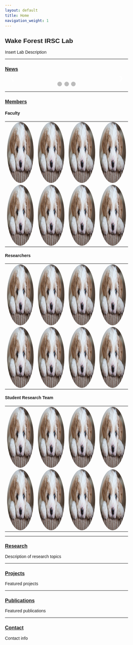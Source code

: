 ```yaml
---
layout: default
title: Home
navigation_weight: 1
---
```


## Wake Forest IRSC Lab

Insert Lab Description


-------------------------
### [News](news.md)

<!--- Begin News Feed Slideshow --->
<style>
* {box-sizing: border-box}
body {font-family: Verdana, sans-serif; margin:0}
.mySlides {display: none}
img {vertical-align: middle;}

/* Slideshow container */
.slideshow-container {
  max-width: 1000px;
  position: relative;
  margin: auto;
}

/* Next & previous buttons */
.prev, .next {
  cursor: pointer;
  position: absolute;
  top: 50%;
  width: auto;
  padding: 16px;
  margin-top: -22px;
  color: white;
  font-weight: bold;
  font-size: 18px;
  transition: 0.6s ease;
  border-radius: 0 3px 3px 0;
  user-select: none;
}

/* Position the "next button" to the right */
.next {
  right: 0;
  border-radius: 3px 0 0 3px;
}

/* On hover, add a black background color with a little bit see-through */
.prev:hover, .next:hover {
  background-color: rgba(0,0,0,0.8);
}

/* Caption text */
.text {
  color: #f2f2f2;
  font-size: 15px;
  padding: 8px 12px;
  position: absolute;
  bottom: 8px;
  width: 100%;
  text-align: center;
}

/* Number text (1/3 etc) */
.numbertext {
  color: #f2f2f2;
  font-size: 12px;
  padding: 8px 12px;
  position: absolute;
  top: 0;
}

/* The dots/bullets/indicators */
.dot {
  cursor: pointer;
  height: 15px;
  width: 15px;
  margin: 0 2px;
  background-color: #bbb;
  border-radius: 50%;
  display: inline-block;
  transition: background-color 0.6s ease;
}

.active, .dot:hover {
  background-color: #717171;
}

/* Fading animation */
.fade {
  -webkit-animation-name: fade;
  -webkit-animation-duration: 1.5s;
  animation-name: fade;
  animation-duration: 1.5s;
}

@-webkit-keyframes fade {
  from {opacity: .4} 
  to {opacity: 1}
}

@keyframes fade {
  from {opacity: .4} 
  to {opacity: 1}
}

/* On smaller screens, decrease text size */
@media only screen and (max-width: 300px) {
  .prev, .next,.text {font-size: 11px}
}
</style>

<div class="slideshow-container">

<div class="mySlides fade">
  <div class="numbertext">1 / 3</div>
  <img src="media/test_puppy.jpg" style="width:100%">
  <div class="text">Caption Text</div>
</div>

<div class="mySlides fade">
  <div class="numbertext">2 / 3</div>
  <img src="media/test_puppy.jpg" style="width:100%">
  <div class="text">Caption Two</div>
</div>

<div class="mySlides fade">
  <div class="numbertext">3 / 3</div>
  <img src="media/test_puppy.jpg" style="width:100%">
  <div class="text">Caption Three</div>
</div>

<a class="prev" onclick="plusSlides(-1)">&#10094;</a>
<a class="next" onclick="plusSlides(1)">&#10095;</a>

</div>
<br>

<div style="text-align:center">
  <span class="dot" onclick="currentSlide(1)"></span> 
  <span class="dot" onclick="currentSlide(2)"></span> 
  <span class="dot" onclick="currentSlide(3)"></span> 
</div>

<script>
var slideIndex = 1;
showSlides(slideIndex);

function plusSlides(n) {
  showSlides(slideIndex += n);
}

function currentSlide(n) {
  showSlides(slideIndex = n);
}

function showSlides(n) {
  var i;
  var slides = document.getElementsByClassName("mySlides");
  var dots = document.getElementsByClassName("dot");
  if (n > slides.length) {slideIndex = 1}    
  if (n < 1) {slideIndex = slides.length}
  for (i = 0; i < slides.length; i++) {
      slides[i].style.display = "none";  
  }
  for (i = 0; i < dots.length; i++) {
      dots[i].className = dots[i].className.replace(" active", "");
  }
  slides[slideIndex-1].style.display = "block";  
  dots[slideIndex-1].className += " active";
}
</script>
<!--- End News Feed Slideshow --->

-------------------------
### [Members](members.md)
#### Faculty
<!-- Might consider changing Faculty section to carousel or some other format over table -->
<table id="member-table">
    <tr>
        <td><img id="member-img" src="media/test_puppy.jpg" alt="1" width = 200px height = 200px ></td>
        <td><img id="member-img" src="media/test_puppy.jpg" alt="2" width = 200px height = 200px></td>
        <td><img id="member-img" src="media/test_puppy.jpg" alt="2" width = 200px height = 200px></td>
        <td><img id="member-img" src="media/test_puppy.jpg" alt="2" width = 200px height = 200px></td>
    </tr> 
    <tr>
        <td><img id="member-img" src="media/test_puppy.jpg" alt="3" width = 200px height = 200px></td>
        <td><img id="member-img" src="media/test_puppy.jpg" alt="4" width = 200px height = 200px></td>
        <td><img id="member-img" src="media/test_puppy.jpg" alt="4" width = 200px height = 200px></td>
        <td><img id="member-img" src="media/test_puppy.jpg" alt="4" width = 200px height = 200px></td>
    </tr>
</table>

#### Researchers
<table id="member-table">
    <tr>
        <td><img id="member-img" src="media/test_puppy.jpg" alt="1" width = 200px height = 200px ></td>
        <td><img id="member-img" src="media/test_puppy.jpg" alt="2" width = 200px height = 200px></td>
        <td><img id="member-img" src="media/test_puppy.jpg" alt="2" width = 200px height = 200px></td>
        <td><img id="member-img" src="media/test_puppy.jpg" alt="2" width = 200px height = 200px></td>
    </tr> 
    <tr>
        <td><img id="member-img" src="media/test_puppy.jpg" alt="3" width = 200px height = 200px></td>
        <td><img id="member-img" src="media/test_puppy.jpg" alt="4" width = 200px height = 200px></td>
        <td><img id="member-img" src="media/test_puppy.jpg" alt="4" width = 200px height = 200px></td>
        <td><img id="member-img" src="media/test_puppy.jpg" alt="4" width = 200px height = 200px></td>
    </tr>
</table>

#### Student Research Team
<table id="member-table">
    <tr>
        <td><img id="member-img" src="media/test_puppy.jpg" alt="1" width = 200px height = 200px ></td>
        <td><img id="member-img" src="media/test_puppy.jpg" alt="2" width = 200px height = 200px></td>
        <td><img id="member-img" src="media/test_puppy.jpg" alt="2" width = 200px height = 200px></td>
        <td><img id="member-img" src="media/test_puppy.jpg" alt="2" width = 200px height = 200px></td>
    </tr> 
    <tr>
        <td><img id="member-img" src="media/test_puppy.jpg" alt="3" width = 200px height = 200px></td>
        <td><img id="member-img" src="media/test_puppy.jpg" alt="4" width = 200px height = 200px></td>
        <td><img id="member-img" src="media/test_puppy.jpg" alt="4" width = 200px height = 200px></td>
        <td><img id="member-img" src="media/test_puppy.jpg" alt="4" width = 200px height = 200px></td>
    </tr>
</table>

<style>
#member-img {
  border-radius: 50%;
}

#member-table {
    border: none;
}
</style>


-------------------------
### [Research](research.md)
Description of research topics


-------------------------
### [Projects](projects.md)
Featured projects


-------------------------
### [Publications](publications.md)
Featured publications


-------------------------
### [Contact](contact.md)
Contact info